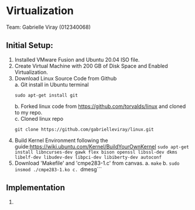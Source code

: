 # Virtualization

Team: Gabrielle Viray (012340068)

## Initial Setup:
  1. Installed VMware Fusion and Ubuntu 20.04 ISO file.
  2. Create Virtual Machine with 200 GB of Disk Space and Enabled Virtualization.
  3. Download Linux Source Code from Github<br>
     a. Git install in Ubuntu terminal
     ```
     sudo apt-get install git
     ```
     b. Forked linux code from https://github.com/torvalds/linux and cloned to my repo.<br>
     c. Cloned linux repo<br>
     ```
     git clone https://github.com/gabrielleviray/linux.git
     ```
   4. Build Kernel Environment following the guide:https://wiki.ubuntu.com/Kernel/BuildYourOwnKernel
    ```
    sudo apt-get install libncurses-dev gawk flex bison openssl libssl-dev dkms libelf-dev libudev-dev libpci-dev libiberty-dev autoconf
    ```
   5. Download 'Makefile' and 'cmpe283-1.c' from canvas.
      a. ```make```
      b. ```sudo insmod ./cmpe283-1.ko
      c. ```dmesg```

## Implementation
  1. 
